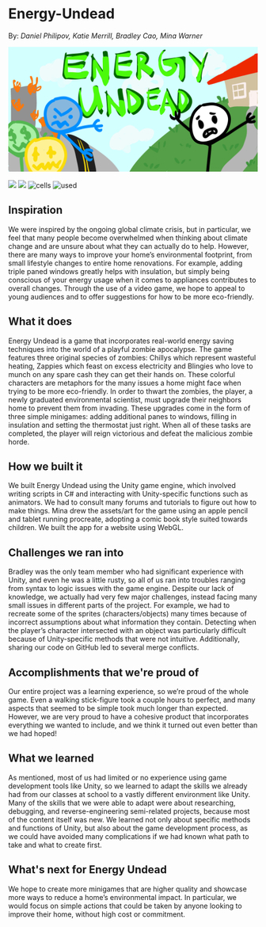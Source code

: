 # Energy-Undead
By: *Daniel Philipov, Katie Merrill, Bradley Cao, Mina Warner*

<img title="Energy Undead Cover" alt="cover" src="Assets/PauseUI/Title.png">

<img src=https://img.shields.io/badge/sleep-0-purple> <img src=https://img.shields.io/badge/monsters%20downed-1-green> <img title="brain" alt="cells" src=https://img.shields.io/badge/remaining%20brain%20cells-0-red> <img title="soda" alt="used" src=https://img.shields.io/badge/soda%20consumed-%E2%88%9E-orange>

## Inspiration
We were inspired by the ongoing global climate crisis, but in particular, we feel that many people become overwhelmed when thinking about climate change and are unsure about what they can actually do to help. However, there are many ways to improve your home’s environmental footprint, from small lifestyle changes to entire home renovations. For example, adding triple paned windows greatly helps with insulation, but simply being conscious of your energy usage when it comes to appliances contributes to overall changes. Through the use of a video game, we hope to appeal to young audiences and to offer suggestions for how to be more eco-friendly.

## What it does
Energy Undead is a game that incorporates real-world energy saving techniques into the world of a playful zombie apocalypse. The game features three original species of zombies: Chillys which represent wasteful heating, Zappies which feast on excess electricity and Blingies who love to munch on any spare cash they can get their hands on. These colorful characters are metaphors for the many issues a home might face when trying to be more eco-friendly. In order to thwart the zombies, the player, a newly graduated environmental scientist, must upgrade their neighbors home to prevent them from invading. These upgrades come in the form of three simple minigames: adding additional panes to windows, filling in insulation and setting the thermostat just right. When all of these tasks are completed, the player will reign victorious and defeat the malicious zombie horde.

## How we built it
We built Energy Undead using the Unity game engine, which involved writing scripts in C# and interacting with Unity-specific functions such as animators. We had to consult many forums and tutorials to figure out how to make things. Mina drew the assets/art for the game using an apple pencil and tablet running procreate, adopting a comic book style suited towards children. We built the app for a website using WebGL.

## Challenges we ran into
Bradley was the only team member who had significant experience with Unity, and even he was a little rusty, so all of us ran into troubles ranging from syntax to logic issues with the game engine. Despite our lack of knowledge, we actually had very few major challenges, instead facing many small issues in different parts of the project. For example, we had to recreate some of the sprites (characters/objects) many times because of incorrect assumptions about what information they contain. Detecting when the player’s character intersected with an object was particularly difficult because of Unity-specific methods that were not intuitive. Additionally, sharing our code on GitHub led to several merge conflicts.

## Accomplishments that we're proud of
Our entire project was a learning experience, so we’re proud of the whole game. Even a walking stick-figure took a couple hours to perfect, and many aspects that seemed to be simple took much longer than expected. However, we are very proud to have a cohesive product that incorporates everything we wanted to include, and we think it turned out even better than we had hoped!

## What we learned
As mentioned, most of us had limited or no experience using game development tools like Unity, so we learned to adapt the skills we already had from our classes at school to a vastly different environment like Unity. Many of the skills that we were able to adapt were about researching, debugging, and reverse-engineering semi-related projects, because most of the content itself was new. We learned not only about specific methods and functions of Unity, but also about the game development process, as we could have avoided many complications if we had known what path to take and what to create first.

## What's next for Energy Undead
We hope to create more minigames that are higher quality and showcase more ways to reduce a home’s environmental impact. In particular, we would focus on simple actions that could be taken by anyone looking to improve their home, without high cost or commitment.
